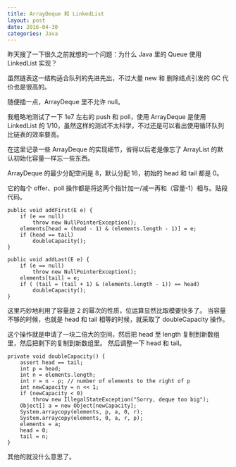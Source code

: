 ```yaml
---
title: ArrayDeque 和 LinkedList
layout: post
date: 2016-04-30
categories: Java
---
```


昨天搜了一下很久之前就想的一个问题：为什么 Java 里的 Queue 使用 LinkedList 实现？

虽然链表这一结构适合队列的先进先出，不过大量 new 和 删除结点引发的 GC 代价也是很高的。

随便插一点，ArrayDeque 里不允许 null。

我粗略地测试了一下 1e7 左右的 push 和 poll，使用 ArrayDeque 是使用 LinkedList 的 1/10，虽然这样的测试不太科学，不过还是可以看出使用循环队列比链表的效率要高。

在这里记录一些 ArrayDeque 的实现细节，省得以后老是像忘了 ArrayList 的默认初始化容量一样忘一些东西。

ArrayDeque 的最少分配空间是 8，默认分配 16，初始的 head 和 tail 都是 0。

它的每个 offer、poll 操作都是将这两个指针加一/减一再和（容量-1）相与。贴段代码。

```
public void addFirst(E e) {
    if (e == null)
        throw new NullPointerException();
    elements[head = (head - 1) & (elements.length - 1)] = e;
    if (head == tail)
        doubleCapacity();
}

public void addLast(E e) {
    if (e == null)
        throw new NullPointerException();
    elements[tail] = e;
    if ( (tail = (tail + 1) & (elements.length - 1)) == head)
        doubleCapacity();
}
```

这里巧妙地利用了容量是 2 的幂次的性质，位运算显然比取模要快多了。
当容量不够的时候，也就是 head 和 tail 相等的时候，就采取了 doubleCapacity 操作。

这个操作就是申请了一块二倍大的空间，然后把 head 至 length 复制到新数组里，然后把剩下的复制到新数组里。
然后调整一下 head 和 tail。

```
private void doubleCapacity() {
    assert head == tail;
    int p = head;
    int n = elements.length;
    int r = n - p; // number of elements to the right of p
    int newCapacity = n << 1;
    if (newCapacity < 0)
        throw new IllegalStateException("Sorry, deque too big");
    Object[] a = new Object[newCapacity];
    System.arraycopy(elements, p, a, 0, r);
    System.arraycopy(elements, 0, a, r, p);
    elements = a;
    head = 0;
    tail = n;
}
```

其他的就没什么意思了。





